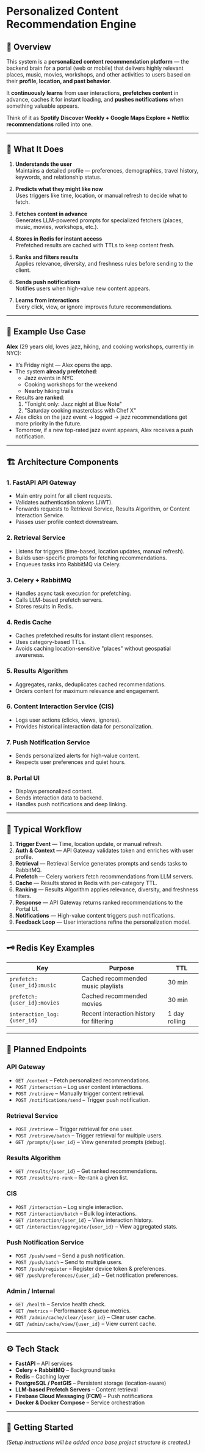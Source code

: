 # Personalized Content Recommendation Engine

## 📌 Overview
This system is a **personalized content recommendation platform** — the backend brain for a portal (web or mobile) that delivers highly relevant places, music, movies, workshops, and other activities to users based on their **profile, location, and past behavior**.

It **continuously learns** from user interactions, **prefetches content** in advance, caches it for instant loading, and **pushes notifications** when something valuable appears.

Think of it as **Spotify Discover Weekly + Google Maps Explore + Netflix recommendations** rolled into one.

---

## 🎯 What It Does
1. **Understands the user**  
   Maintains a detailed profile — preferences, demographics, travel history, keywords, and relationship status.

2. **Predicts what they might like now**  
   Uses triggers like time, location, or manual refresh to decide what to fetch.

3. **Fetches content in advance**  
   Generates LLM-powered prompts for specialized fetchers (places, music, movies, workshops, etc.).

4. **Stores in Redis for instant access**  
   Prefetched results are cached with TTLs to keep content fresh.

5. **Ranks and filters results**  
   Applies relevance, diversity, and freshness rules before sending to the client.

6. **Sends push notifications**  
   Notifies users when high-value new content appears.

7. **Learns from interactions**  
   Every click, view, or ignore improves future recommendations.

---

## 📖 Example Use Case
**Alex** (29 years old, loves jazz, hiking, and cooking workshops, currently in NYC):

- It’s Friday night — Alex opens the app.
- The system **already prefetched**:
  - Jazz events in NYC
  - Cooking workshops for the weekend
  - Nearby hiking trails
- Results are **ranked**:
  1. "Tonight only: Jazz night at Blue Note"
  2. "Saturday cooking masterclass with Chef X"
- Alex clicks on the jazz event → logged → jazz recommendations get more priority in the future.
- Tomorrow, if a new top-rated jazz event appears, Alex receives a push notification.

---

## 🏗 Architecture Components

### 1. **FastAPI API Gateway**
- Main entry point for all client requests.
- Validates authentication tokens (JWT).
- Forwards requests to Retrieval Service, Results Algorithm, or Content Interaction Service.
- Passes user profile context downstream.

### 2. **Retrieval Service**
- Listens for triggers (time-based, location updates, manual refresh).
- Builds user-specific prompts for fetching recommendations.
- Enqueues tasks into RabbitMQ via Celery.

### 3. **Celery + RabbitMQ**
- Handles async task execution for prefetching.
- Calls LLM-based prefetch servers.
- Stores results in Redis.

### 4. **Redis Cache**
- Caches prefetched results for instant client responses.
- Uses category-based TTLs.
- Avoids caching location-sensitive "places" without geospatial awareness.

### 5. **Results Algorithm**
- Aggregates, ranks, deduplicates cached recommendations.
- Orders content for maximum relevance and engagement.

### 6. **Content Interaction Service (CIS)**
- Logs user actions (clicks, views, ignores).
- Provides historical interaction data for personalization.

### 7. **Push Notification Service**
- Sends personalized alerts for high-value content.
- Respects user preferences and quiet hours.

### 8. **Portal UI**
- Displays personalized content.
- Sends interaction data to backend.
- Handles push notifications and deep linking.

---

## 🔄 Typical Workflow

1. **Trigger Event** — Time, location update, or manual refresh.
2. **Auth & Context** — API Gateway validates token and enriches with user profile.
3. **Retrieval** — Retrieval Service generates prompts and sends tasks to RabbitMQ.
4. **Prefetch** — Celery workers fetch recommendations from LLM servers.
5. **Cache** — Results stored in Redis with per-category TTL.
6. **Ranking** — Results Algorithm applies relevance, diversity, and freshness filters.
7. **Response** — API Gateway returns ranked recommendations to the Portal UI.
8. **Notifications** — High-value content triggers push notifications.
9. **Feedback Loop** — User interactions refine the personalization model.

---

## 🗝 Redis Key Examples

| Key | Purpose | TTL |
|-----|---------|-----|
| `prefetch:{user_id}:music` | Cached recommended music playlists | 30 min |
| `prefetch:{user_id}:movies` | Cached recommended movies | 30 min |
| `interaction_log:{user_id}` | Recent interaction history for filtering | 1 day rolling |

---

## 📡 Planned Endpoints

### **API Gateway**
- `GET /content` – Fetch personalized recommendations.
- `POST /interaction` – Log user content interactions.
- `POST /retrieve` – Manually trigger content retrieval.
- `POST /notifications/send` – Trigger push notification.

### **Retrieval Service**
- `POST /retrieve` – Trigger retrieval for one user.
- `POST /retrieve/batch` – Trigger retrieval for multiple users.
- `GET /prompts/{user_id}` – View generated prompts (debug).

### **Results Algorithm**
- `GET /results/{user_id}` – Get ranked recommendations.
- `POST /results/re-rank` – Re-rank a given list.

### **CIS**
- `POST /interaction` – Log single interaction.
- `POST /interaction/batch` – Bulk log interactions.
- `GET /interaction/{user_id}` – View interaction history.
- `GET /interaction/aggregate/{user_id}` – View aggregated stats.

### **Push Notification Service**
- `POST /push/send` – Send a push notification.
- `POST /push/batch` – Send to multiple users.
- `POST /push/register` – Register device token & preferences.
- `GET /push/preferences/{user_id}` – Get notification preferences.

### **Admin / Internal**
- `GET /health` – Service health check.
- `GET /metrics` – Performance & queue metrics.
- `POST /admin/cache/clear/{user_id}` – Clear user cache.
- `GET /admin/cache/view/{user_id}` – View current cache.

---

## ⚙️ Tech Stack
- **FastAPI** – API services
- **Celery + RabbitMQ** – Background tasks
- **Redis** – Caching layer
- **PostgreSQL / PostGIS** – Persistent storage (location-aware)
- **LLM-based Prefetch Servers** – Content retrieval
- **Firebase Cloud Messaging (FCM)** – Push notifications
- **Docker & Docker Compose** – Service orchestration

---

## 🚀 Getting Started
*(Setup instructions will be added once base project structure is created.)*

